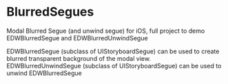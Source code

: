 BlurredSegues
=============

Modal Blurred Segue (and unwind segue) for iOS, full project to demo EDWBlurredSegue and EDWBlurredUnwindSegue

EDWBlurredSegue (subclass of UIStoryboardSegue) can be used to create blurred transparent background of the modal view.
EDWBlurredUnwindSegue (subclass of UIStoryboardSegue) can be used to unwind EDWBlurredSegue
